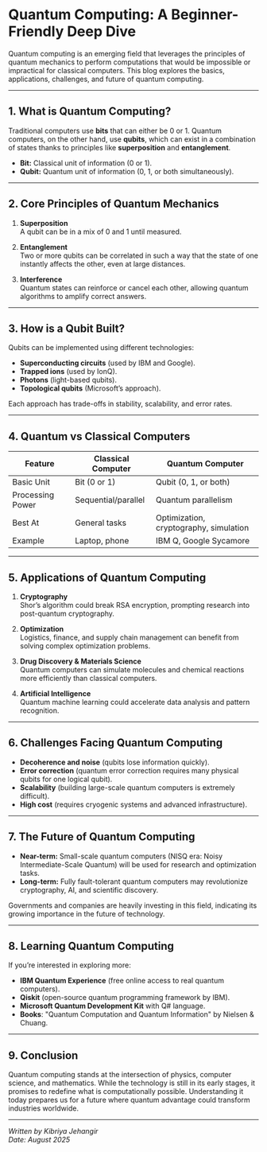 # Quantum Computing: A Beginner-Friendly Deep Dive

Quantum computing is an emerging field that leverages the principles of quantum mechanics to perform computations that would be impossible or impractical for classical computers. This blog explores the basics, applications, challenges, and future of quantum computing.

---

## 1. What is Quantum Computing?

Traditional computers use **bits** that can either be 0 or 1. Quantum computers, on the other hand, use **qubits**, which can exist in a combination of states thanks to principles like **superposition** and **entanglement**.

- **Bit:** Classical unit of information (0 or 1).
- **Qubit:** Quantum unit of information (0, 1, or both simultaneously).

---

## 2. Core Principles of Quantum Mechanics

1. **Superposition**  
   A qubit can be in a mix of 0 and 1 until measured.

2. **Entanglement**  
   Two or more qubits can be correlated in such a way that the state of one instantly affects the other, even at large distances.

3. **Interference**  
   Quantum states can reinforce or cancel each other, allowing quantum algorithms to amplify correct answers.

---

## 3. How is a Qubit Built?

Qubits can be implemented using different technologies:
- **Superconducting circuits** (used by IBM and Google).
- **Trapped ions** (used by IonQ).
- **Photons** (light-based qubits).
- **Topological qubits** (Microsoft’s approach).

Each approach has trade-offs in stability, scalability, and error rates.

---

## 4. Quantum vs Classical Computers

| Feature              | Classical Computer | Quantum Computer |
|----------------------|--------------------|-----------------|
| Basic Unit           | Bit (0 or 1)       | Qubit (0, 1, or both) |
| Processing Power     | Sequential/parallel| Quantum parallelism |
| Best At              | General tasks      | Optimization, cryptography, simulation |
| Example              | Laptop, phone      | IBM Q, Google Sycamore |

---

## 5. Applications of Quantum Computing

1. **Cryptography**  
   Shor’s algorithm could break RSA encryption, prompting research into post-quantum cryptography.

2. **Optimization**  
   Logistics, finance, and supply chain management can benefit from solving complex optimization problems.

3. **Drug Discovery & Materials Science**  
   Quantum computers can simulate molecules and chemical reactions more efficiently than classical computers.

4. **Artificial Intelligence**  
   Quantum machine learning could accelerate data analysis and pattern recognition.

---

## 6. Challenges Facing Quantum Computing

- **Decoherence and noise** (qubits lose information quickly).  
- **Error correction** (quantum error correction requires many physical qubits for one logical qubit).  
- **Scalability** (building large-scale quantum computers is extremely difficult).  
- **High cost** (requires cryogenic systems and advanced infrastructure).

---

## 7. The Future of Quantum Computing

- **Near-term:** Small-scale quantum computers (NISQ era: Noisy Intermediate-Scale Quantum) will be used for research and optimization tasks.  
- **Long-term:** Fully fault-tolerant quantum computers may revolutionize cryptography, AI, and scientific discovery.  

Governments and companies are heavily investing in this field, indicating its growing importance in the future of technology.

---

## 8. Learning Quantum Computing

If you’re interested in exploring more:
- **IBM Quantum Experience** (free online access to real quantum computers).  
- **Qiskit** (open-source quantum programming framework by IBM).  
- **Microsoft Quantum Development Kit** with Q# language.  
- **Books**: "Quantum Computation and Quantum Information" by Nielsen & Chuang.

---

## 9. Conclusion

Quantum computing stands at the intersection of physics, computer science, and mathematics. While the technology is still in its early stages, it promises to redefine what is computationally possible. Understanding it today prepares us for a future where quantum advantage could transform industries worldwide.

---

*Written by Kibriya Jehangir*  
*Date: August 2025*
